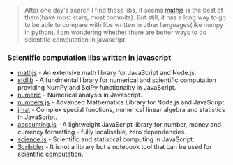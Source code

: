 > After one day's search I find these libs, It seems [mathjs](https://github.com/josdejong/mathjs) is the best of them(have most stars, most commits). But still, it has a long way to go to be able to compare with libs written in other languages(like numpy in python). I am wondering whether there are better ways to do scientific computation in javascript.


### Scientific computation libs written in javascript

- [mathjs](https://github.com/josdejong/mathjs) - An extensive math library for JavaScript and Node.js.
- [stdlib](https://github.com/stdlib-js/stdlib) - A fundmental library for numerical and scientific computation providing NumPy and SciPy functionality in JavaScript.
- [numeric](https://github.com/sloisel/numeric) - Numerical analysis in Javascript.
- [numbers.js](https://github.com/numbers/numbers.js) - Advanced Mathematics Library for Node.js and JavaScript.
- [jmat](https://github.com/lvandeve/jmat) - Complex special functions, numerical linear algebra and statistics in JavaScript.
- [accounting.js](https://github.com/openexchangerates/accounting.js) - A lightweight JavaScript library for number, money and currency formatting - fully localisable, zero dependencies.
- [science.js](https://github.com/jasondavies/science.js) - Scientific and statistical computing in JavaScript.
- [Scribbler](https://scribbler.live) - It isnot a library but a notebook tool that can be used for scientific computation.

